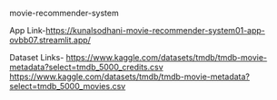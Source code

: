 movie-recommender-system

App Link-https://kunalsodhani-movie-recommender-system01-app-ovbb07.streamlit.app/

Dataset Links-
https://www.kaggle.com/datasets/tmdb/tmdb-movie-metadata?select=tmdb_5000_credits.csv
https://www.kaggle.com/datasets/tmdb/tmdb-movie-metadata?select=tmdb_5000_movies.csv

